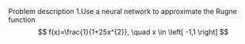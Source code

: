 Problem description
1.Use a neural network to approximate the Rugne function
$$
f(x)=\frac{1}{1+25x^{2}}, \quad x \in \left[ -1,1 \right]
$$

